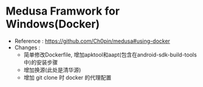 # Medusa Framwork for Windows(Docker)
- Reference : https://github.com/Ch0pin/medusa#using-docker
- Changes : 
  - 简单修改Dockerfile, 增加apktool和aapt(包含在android-sdk-build-tools中)的安装步骤
  - 增加换源(此处是清华源)
  - 增加 git clone 时 docker 的代理配置